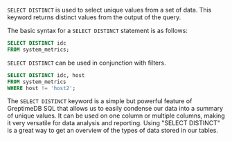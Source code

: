 `SELECT DISTINCT` is used to select unique values from a set of data. This keyword returns distinct values
from the output of the query.

The basic syntax for a `SELECT DISTINCT` statement is as follows:

```sql
SELECT DISTINCT idc
FROM system_metrics;
```

`SELECT DISTINCT` can be used in conjunction with filters.
```sql
SELECT DISTINCT idc, host
FROM system_metrics
WHERE host != 'host2';
```

The `SELECT DISTINCT` keyword is a simple but powerful feature of GreptimeDB SQL that allows us to easily condense
our data into a summary of unique values. It can be used on one column or multiple columns, making it very versatile
for data analysis and reporting. Using "SELECT DISTINCT" is a great way to get an overview of the types of data
stored in our tables.
